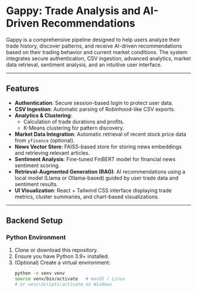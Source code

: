 # Gappy: Trade Analysis and AI-Driven Recommendations

Gappy is a comprehensive pipeline designed to help users analyze their trade history, discover patterns, and receive AI-driven recommendations based on their trading behavior and current market conditions. The system integrates secure authentication, CSV ingestion, advanced analytics, market data retrieval, sentiment analysis, and an intuitive user interface.

---

## Features

- **Authentication**: Secure session-based login to protect user data.
- **CSV Ingestion**: Automatic parsing of Robinhood-like CSV exports.
- **Analytics & Clustering**: 
  - Calculation of trade durations and profits.
  - K-Means clustering for pattern discovery.
- **Market Data Integration**: Automatic retrieval of recent stock price data from `yfinance` (optional).
- **News Vector Store**: FAISS-based store for storing news embeddings and retrieving relevant articles.
- **Sentiment Analysis**: Fine-tuned FinBERT model for financial news sentiment scoring.
- **Retrieval-Augmented Generation (RAG)**: AI recommendations using a local model (Llama or Ollama-based) guided by user trade data and sentiment results.
- **UI Visualization**: React + Tailwind CSS interface displaying trade metrics, cluster summaries, and chart-based visualizations.

---

## Backend Setup

### Python Environment

1. Clone or download this repository.
2. Ensure you have Python 3.9+ installed.
3. (Optional) Create a virtual environment:
   ```bash
   python -m venv venv
   source venv/bin/activate   # macOS / Linux
   # or venv\Scripts\activate on Windows